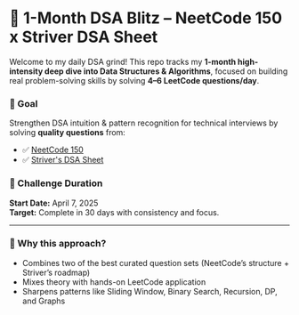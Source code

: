 # 🧠 1-Month DSA Blitz – NeetCode 150 x Striver DSA Sheet

Welcome to my daily DSA grind! This repo tracks my **1-month high-intensity deep dive into Data Structures & Algorithms**, focused on building real problem-solving skills by solving **4–6 LeetCode questions/day**.

### 🎯 Goal
Strengthen DSA intuition & pattern recognition for technical interviews by solving **quality questions** from:
- ✅ [NeetCode 150](https://neetcode.io/practice?tab=neetcode150)
- ✅ [Striver's DSA Sheet](https://takeuforward.org/interviews/strivers-sde-sheet-top-coding-interview-problems/)

### 📅 Challenge Duration
**Start Date:** April 7, 2025  
**Target:** Complete in 30 days with consistency and focus.

---

### 📌 Why this approach?
- Combines two of the best curated question sets (NeetCode’s structure + Striver’s roadmap)
- Mixes theory with hands-on LeetCode application
- Sharpens patterns like Sliding Window, Binary Search, Recursion, DP, and Graphs

